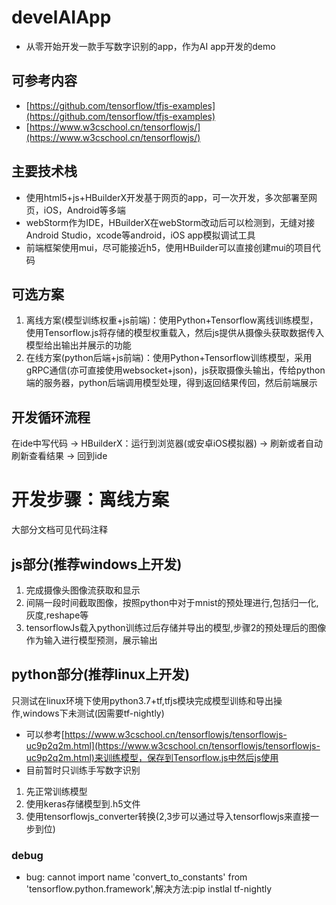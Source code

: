 # develAIApp
- 从零开始开发一款手写数字识别的app，作为AI app开发的demo

## 可参考内容
- [https://github.com/tensorflow/tfjs-examples](https://github.com/tensorflow/tfjs-examples)
- [https://www.w3cschool.cn/tensorflowjs/](https://www.w3cschool.cn/tensorflowjs/)
## 主要技术栈
- 使用html5+js+HBuilderX开发基于网页的app，可一次开发，多次部署至网页，iOS，Android等多端
- webStorm作为IDE，HBuilderX在webStorm改动后可以检测到，无缝对接Android Studio，xcode等android，iOS app模拟调试工具
- 前端框架使用mui，尽可能接近h5，使用HBuilder可以直接创建mui的项目代码
## 可选方案
1. 离线方案(模型训练权重+js前端)：使用Python+Tensorflow离线训练模型，使用Tensorflow.js将存储的模型权重载入，然后js提供从摄像头获取数据传入模型给出输出并展示的功能
2. 在线方案(python后端+js前端)：使用Python+Tensorflow训练模型，采用gRPC通信(亦可直接使用websocket+json)，js获取摄像头输出，传给python端的服务器，python后端调用模型处理，得到返回结果传回，然后前端展示

## 开发循环流程
在ide中写代码 -> HBuilderX：运行到浏览器(或安卓iOS模拟器) -> 刷新或者自动刷新查看结果 -> 回到ide
 
# 开发步骤：离线方案
大部分文档可见代码注释
## js部分(推荐windows上开发)
1. 完成摄像头图像流获取和显示
2. 间隔一段时间截取图像，按照python中对于mnist的预处理进行,包括归一化,灰度,reshape等
3. tensorflowJs载入python训练过后存储并导出的模型,步骤2的预处理后的图像作为输入进行模型预测，展示输出
## python部分(推荐linux上开发)
只测试在linux环境下使用python3.7+tf,tfjs模块完成模型训练和导出操作,windows下未测试(因需要tf-nightly)  
- 可以参考[https://www.w3cschool.cn/tensorflowjs/tensorflowjs-uc9p2q2m.html](https://www.w3cschool.cn/tensorflowjs/tensorflowjs-uc9p2q2m.html)来训练模型，保存到Tensorflow.js中然后js使用
- 目前暂时只训练手写数字识别
1. 先正常训练模型
2. 使用keras存储模型到.h5文件
3. 使用tensorflowjs_converter转换(2,3步可以通过导入tensorflowjs来直接一步到位)
### debug
- bug: cannot import name 'convert_to_constants' from 'tensorflow.python.framework',解决方法:pip instlal tf-nightly 